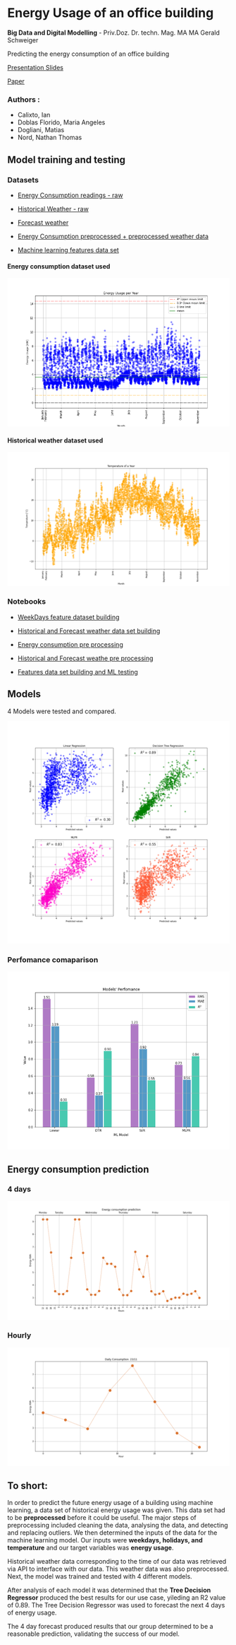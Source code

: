 # Energy Usage of an office building

**Big Data and Digital Modelling** - Priv.Doz. Dr. techn. Mag. MA MA Gerald Schweiger

Predicting the energy consumption of an office building

[Presentation Slides](https://github.com/matias-dogliani/energybuild/blob/master/Slides/Machine%20Learning%20-%20Energy%20Prediction.pptx.pdf)


[Paper](https://github.com/matias-dogliani/energybuild/blob/master/Energy_consumption_EI.pdf)

### Authors :

* Calixto, Ian
* Doblas Florido, Maria Angeles
* Dogliani, Matias
* Nord, Nathan Thomas

## Model training and testing 

### Datasets 

* [Energy Consumption readings - raw](https://github.com/matias-dogliani/energybuild/blob/master/DataSets/Raw_Building_energy_DataSet.xlsx)

* [Historical Weather - raw](https://github.com/matias-dogliani/energybuild/blob/master/DataSets/Raw_Weather_DataSet.csv)

* [Forecast weather](https://github.com/matias-dogliani/energybuild/blob/master/DataSets/Forecast_WeatherData.csv)

* [Energy Consumption preprocessed + preprocessed weather data](https://github.com/matias-dogliani/energybuild/blob/master/DataSets/PreProcessed_EnergyConsumption_WeatherData.csv)

* [Machine learning features data set](https://github.com/matias-dogliani/energybuild/blob/master/DataSets/DataSet_complete.csv)


#### Energy consumption dataset used 

![Energy consumption Preprocessed Plot](https://github.com/matias-dogliani/energybuild/blob/master/Imgs/DF_without_anomalies.png) 


#### Historical weather dataset used 

![Historical Weather Plot](https://github.com/matias-dogliani/energybuild/blob/master/Imgs/Weather_year.png)


### Notebooks 

* [WeekDays feature dataset building](https://github.com/matias-dogliani/energybuild/blob/master/Notebooks/DataSet_Days.ipynb)

* [Historical and Forecast weather data set building](https://github.com/matias-dogliani/energybuild/blob/master/Notebooks/DataSet_Weather.ipynb)

* [Energy consumption pre processing](https://github.com/matias-dogliani/energybuild/blob/master/Notebooks/PreProcess_EnergyConsumption.ipynb)

* [Historical and Forecast weathe pre processing](https://github.com/matias-dogliani/energybuild/blob/master/Notebooks/PreProcess_WeatherData.ipynb)

* [Features data set building and ML testing](https://github.com/matias-dogliani/energybuild/blob/master/Notebooks/Training_Testing_model.ipynb)

## Models

4 Models were tested and compared. 

![Models output](https://github.com/matias-dogliani/energybuild/blob/master/Imgs/ModelComp.png) 

### Perfomance comaparison

![Models perfomance analysis](https://github.com/matias-dogliani/energybuild/blob/master/Imgs/Model_perfomance.png)

## Energy consumption prediction 

### 4 days 

![4 days prediction](https://github.com/matias-dogliani/energybuild/blob/master/Imgs/Prediction_Energy_consumption_4days.png) 

### Hourly 

![hourly one day prediction](https://github.com/matias-dogliani/energybuild/blob/master/Imgs/Prediction_EnergyConsumption_daily23_11.png) 


## To short: 

In order to predict the future energy usage of a building using machine learning, a data set of historical energy usage was given. 
This data set had to be **preprocessed**  before it could be useful. The major steps of preprocessing included cleaning the data, analysing the data, and detecting and replacing outliers.
We then determined the inputs of the data for the machine learning model.
Our inputs were **weekdays, holidays, and temperature** and our target variables was **energy usage**. 

Historical weather data corresponding to the time of our data was retrieved via API to interface with our data. 
This weather data was also preprocessed. Next, the model was trained and tested with 4 different models. 

After analysis of each model it was determined that the **Tree Decision Regressor** produced the best results for our use case, yileding an R2 value of 0.89. 
The Tree Decision Regressor was used to forecast the next 4 days of energy usage. 


The 4 day forecast produced results that our group determined to be a reasonable prediction, validating the success of our model. 
